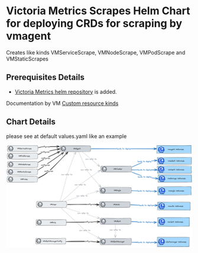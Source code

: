 # Victoria Metrics Scrapes Helm Chart for deploying CRDs for scraping by vmagent

Creates like kinds VMServiceScrape, VMNodeScrape, VMPodScrape and VMStaticScrapes

## Prerequisites Details
* [Victoria Metrics helm repository](https://docs.victoriametrics.com/operator/resources/) is added.

Documentation by VM [Custom resource kinds](https://docs.victoriametrics.com/operator/resources/)

## Chart Details
please see at default values.yaml like an example

![scheme.png](scheme.png)